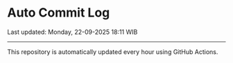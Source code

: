 # Auto Commit Log

Last updated: Monday, 22-09-2025 18:11 WIB

---

This repository is automatically updated every hour using GitHub Actions.
